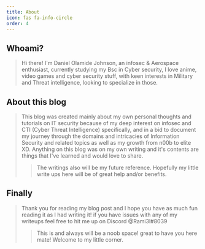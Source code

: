 ```yaml
---
title: About
icon: fas fa-info-circle
order: 4
---
```


##  Whoami?
  > Hi there! I'm Daniel Olamide Johnson, an infosec & Aerospace enthusiast, currently studying my Bsc in Cyber security,  I love anime, video games and cyber security stuff, with keen interests in Military and Threat intelligence, looking to specialize in those.

## About this blog 
> This blog was created mainly about my own personal thoughts and tutorials on IT security because of my deep interest on infosec and CTI (Cyber Threat Intelligence) specifically, and in a bid to document my journey through the domains and intricacies of Information Security and related topics as well as my growth from n00b to elite XD. Anything on this blog was on my own writing and it's contents are things that I've learned and would love to share.
>> The writings also will be my future reference. Hopefully my little write ups here will be of great help and/or benefits.
 
## Finally
>Thank you for reading my blog post and I hope you have as much fun reading it as I had writing it!
>if you have issues with any of my writeups feel free to hit me up on Discord @Rami3l#8039
>>This is and always will be a noob space! great to have you here mate! Welcome to my little corner.

